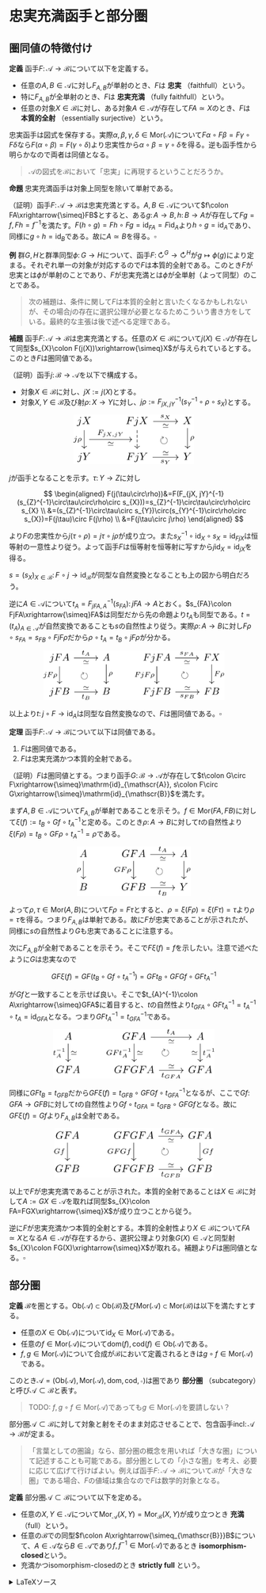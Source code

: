 # 忠実充満函手と部分圏

## 圏同値の特徴付け

__定義__ 函手$F\colon\mathscr{A}\rightarrow\mathscr{B}$について以下を定義する。

- 任意の$A, B\in\mathscr{A}$に対し$F_{A, B}$が単射のとき、$F$は **忠実** （faithfull）という。
- 特に$F_{A, B}$が全単射のとき、$F$は **忠実充満** （fully faithfull）という。
- 任意の対象$X\in\mathscr{B}$に対し、ある対象$A\in\mathscr{A}$が存在して$FA\simeq X$のとき、$F$は **本質的全射** （essentially surjective）という。

忠実函手は図式を保存する。実際$\alpha, \beta, \gamma, \delta\in\mathrm{Mor}(\mathscr{A})$について$F\alpha\circ F\beta=F\gamma\circ F\delta$なら$F(\alpha\circ\beta)=F(\gamma\circ\delta)$より忠実性から$\alpha\circ\beta=\gamma\circ\delta$を得る。逆も函手性から明らかなので両者は同値となる。

> $\mathscr{A}$の図式を$\mathscr{B}$において「忠実」に再現するということだろうか。

__命題__ 忠実充満函手は対象上同型を除いて単射である。

（証明）函手$F\colon\mathscr{A}\rightarrow\mathscr{B}$は忠実充満とする。$A, B\in\mathscr{A}$について$f\colon FA\xrightarrow{\simeq}FB$とすると、ある$g\colon A\rightarrow B, h\colon B\rightarrow A$が存在して$Fg=f, Fh=f^{-1}$を満たす。$F(h\circ g)=Fh\circ Fg=\mathrm{id}_{FA}=F\mathrm{id}_{A}$より$h\circ g=\mathrm{id}_{A}$であり、同様に$g\circ h=\mathrm{id}_{B}$である。故に$A\simeq B$を得る。$\square$

__例__ 群$G, H$と群準同型$\phi\colon G\rightarrow H$について、函手$F\colon\circlearrowright^{G}\rightarrow\circlearrowright^{H}$が$g\mapsto \phi(g)$により定まる。それぞれ単一の対象が対応するので$F$は本質的全射である。このとき$F$が忠実とは$\phi$が単射のことであり、$F$が忠実充満とは$\phi$が全単射（よって同型）のことである。

> 次の補題は、条件に関して$F$は本質的全射と言いたくなるかもしれないが、その場合$j$の存在に選択公理が必要となるためこういう書き方をしている。最終的な主張は後で述べる定理である。

__補題__ 函手$F\colon\mathscr{A}\rightarrow\mathscr{B}$は忠実充満とする。任意の$X\in\mathscr{B}$について$j(X)\in\mathscr{A}$が存在して同型$s_{X}\colon F(j(X))\xrightarrow{\simeq}X$が与えられているとする。このとき$F$は圏同値である。

（証明）函手$j\colon\mathscr{B}\rightarrow\mathscr{A}$を以下で構成する。

- 対象$X\in\mathscr{B}$に対し、$jX:=j(X)$とする。
- 対象$X, Y\in\mathscr{B}$及び射$\rho\colon X\rightarrow Y$に対し、$j\rho:=F_{jX, jY}^{-1}(s_{Y}^{-1}\circ\rho\circ s_{X})$とする。

<p align=center><img src="pics/subcat_01.svg" height="100"></p>


$j$が函手となることを示す。$\tau\colon Y\rightarrow Z$に対し

$$
\begin{aligned}
F(j(\tau\circ\rho))&=F(F_{jX, jY}^{-1}(s_{Z}^{-1}\circ\tau\circ\rho\circ s_{X}))=s_{Z}^{-1}\circ\tau\circ\rho\circ s_{X} \\
&=(s_{Z}^{-1}\circ\tau\circ s_{Y})\circ(s_{Y}^{-1}\circ\rho\circ s_{X})=F(j\tau)\circ F(j\rho) \\
&=F(j\tau\circ j\rho)
\end{aligned}
$$

より$F$の忠実性から$j(\tau\circ\rho)=j\tau\circ j\rho$が成り立つ。また$s_{X}^{-1}\circ\mathrm{id}_{X}\circ s_{X}=\mathrm{id}_{FjX}$は恒等射の一意性より従う。よって函手$F$は恒等射を恒等射に写すから$j\mathrm{id}_{X}=\mathrm{id}_{jX}$を得る。

$s=(s_{X})_{X\in\mathscr{B}}\colon F\circ j\rightarrow \mathrm{id}_{\mathscr{B}}$が同型な自然変換となることも上の図から明白だろう。

逆に$A\in\mathscr{A}$について$t_{A}=F_{jFA, A}^{-1}(s_{FA})\colon jFA\rightarrow A$とおく。$s_{FA}\colon FjFA\xrightarrow{\simeq}FA$は同型だから先の命題より$t_{A}$も同型である。$t=(t_{A})_{A\in\mathscr{A}}$が自然変換であることも$s$の自然性より従う。実際$\rho\colon A\rightarrow B$に対し$F\rho\circ s_{FA}=s_{FB}\circ FjF\rho$だから$\rho\circ t_{A}=t_{B}\circ jF\rho$が分かる。

<p align=center><img src="pics/subcat_02.svg" height="100"></p>

以上より$t\colon j\circ F\rightarrow\mathrm{id}_{A}$は同型な自然変換なので、$F$は圏同値である。$\square$

__定理__ 函手$F\colon\mathscr{A}\rightarrow\mathscr{B}$について以下は同値である。

1. $F$は圏同値である。
1. $F$は忠実充満かつ本質的全射である。

（証明）$F$は圏同値とする。つまり函手$G\colon\mathscr{B}\rightarrow\mathscr{A}$が存在して$t\colon G\circ F\xrightarrow{\simeq}\mathrm{id}_{\mathscr{A}}, s\colon F\circ G\xrightarrow{\simeq}\mathrm{id}_{\mathscr{B}}$を満たす。

まず$A, B\in\mathscr{A}$について$F_{A, B}$が単射であることを示そう。$f\in\mathrm{Mor}(FA, FB)$に対して$\xi(f):=t_{B}\circ Gf\circ t_{A}^{-1}$と定める。このとき$\rho\colon A\rightarrow B$に対して$t$の自然性より$\xi(F\rho)=t_{B}\circ GF\rho\circ t_{A}^{-1}=\rho$である。

<p align=center><img src="pics/subcat_03.svg" height="100"></p>

よって$\rho, \tau\in\mathrm{Mor}(A, B)$について$F\rho=F\tau$とすると、$\rho=\xi(F\rho)=\xi(F\tau)=\tau$より$\rho=\tau$を得る。つまり$F_{A, B}$は単射である。故に$F$が忠実であることが示されたが、同様に$s$の自然性より$G$も忠実であることに注意する。

次に$F_{A, B}$が全射であることを示そう。そこで$F\xi(f)=f$を示したい。注意で述べたように$G$は忠実なので

$$
GF\xi(f)=GF(t_{B}\circ Gf\circ t_{A}^{-1})=GFt_{B}\circ GFGf\circ GFt_{A}^{-1}
$$

が$Gf$と一致することを示せば良い。そこで$t_{A}^{-1}\colon A\xrightarrow{\simeq}GFA$に着目すると、$t$の自然性より$t_{GFA}\circ GFt_{A}^{-1}=t_{A}^{-1}\circ t_{A}=\mathrm{id}_{GFA}$となる。つまり$GFt_{A}^{-1}=t_{GFA}^{-1}$である。

<p align=center><img src="pics/subcat_04.svg" height="100"></p>

同様に$GFt_{B}=t_{GFB}$だから$GF\xi(f)=t_{GFB}\circ GFGf\circ t_{GFA}^{-1}$となるが、ここで$Gf\colon GFA\rightarrow GFB$に対して$t$の自然性より$Gf\circ t_{GFA}=t_{GFB}\circ GFGf$となる。故に$GF\xi(f)=Gf$より$F_{A, B}$は全射である。

<p align=center><img src="pics/subcat_05.svg" height="100"></p>


以上で$F$が忠実充満であることが示された。本質的全射であることは$X\in\mathscr{B}$に対して$A:=GX\in\mathscr{A}$を取れば同型$s_{X}\colon FA=FGX\xrightarrow{\simeq}X$が成り立つことから従う。

逆に$F$が忠実充満かつ本質的全射とする。本質的全射性より$X\in\mathscr{B}$について$FA\simeq X$となる$A\in\mathscr{A}$が存在するから、選択公理より対象$G(X)\in\mathscr{A}$と同型射$s_{X}\colon FG(X)\xrightarrow{\simeq}X$が取れる。補題より$F$は圏同値となる。$\square$


## 部分圏

__定義__ $\mathscr{B}$を圏とする。$\mathrm{Ob}(\mathscr{A})\subset\mathrm{Ob}(\mathscr{B})$及び$\mathrm{Mor}(\mathscr{A})\subset\mathrm{Mor}(\mathscr{B})$は以下を満たすとする。
- 任意の$X\in\mathrm{Ob}(\mathscr{A})$について$\mathrm{id}_{X}\in\mathrm{Mor}(\mathscr{A})$である。
- 任意の$f\in\mathrm{Mor}(\mathscr{A})$について$\mathrm{dom}(f), \mathrm{cod}(f)\in\mathrm{Ob}(\mathscr{A})$である。
- $f, g\in\mathrm{Mor}(\mathscr{A})$について合成が$\mathscr{B}$において定義されるときは$g\circ f\in\mathrm{Mor}(\mathscr{A})$である。

このとき$\mathscr{A}=(\mathrm{Ob}(\mathscr{A}), \mathrm{Mor}(\mathscr{A}), \mathrm{dom}, \mathrm{cod}, \circ)$は圏であり **部分圏** （subcategory）と呼び$\mathscr{A}\subset\mathscr{B}$と表す。

> TODO: $f, g\circ f\in\mathrm{Mor}(\mathscr{A})$であっても$g\in\mathrm{Mor}(\mathscr{A})$を要請しない？


部分圏$\mathscr{A}\subset\mathscr{B}$に対して対象と射をそのまま対応させることで、包含函手$\mathrm{incl}\colon\mathscr{A}\rightarrow\mathscr{B}$が定まる。

> 「言葉としての圏論」なら、部分圏の概念を用いれば「大きな圏」について記述することも可能である。部分圏としての「小さな圏」を考え、必要に応じて広げて行けばよい。例えば函手$F\colon\mathscr{A}\rightarrow\mathscr{B}$について$\mathscr{B}$が「大きな圏」である場合、$F$の値域は集合なので$F$は数学的対象となる。

__定義__ 部分圏$\mathscr{A}\subset\mathscr{B}$について以下を定める。

- 任意の$X, Y\in\mathscr{A}$について$\mathrm{Mor}_{\mathscr{A}}(X, Y)=\mathrm{Mor}_{\mathscr{B}}(X, Y)$が成り立つとき **充満** （full）という。
- 任意の$\mathscr{B}$での同型$f\colon A\xrightarrow{\simeq_{\mathscr{B}}}B$について、$A\in\mathscr{A}$なら$B\in\mathscr{A}$であり$f, f^{-1}\in\mathrm{Mor}(\mathscr{A})$であるとき **isomorphism-closed**という。
- 充満かつisomorphism-closedのとき **strictly full** という。




<details>
<summary>LaTeXソース</summary>

```latex
% プリアンブル
\usepackage{amsmath, amssymb, mathrsfs}
\usepackage{tikz-cd}
```

```latex
% subcat_01.svg
\begin{tikzcd}[contains/.style = {phantom, "\ni", sloped}]
jX \arrow[d, ""{name=U}, "j\rho"' ] & FjX \arrow[r, "s_{X}", "\simeq"'] \arrow[d, dashed, ""'{name=V}] \arrow[dr, phantom, "\circlearrowright"] & X \arrow[d, "\rho"] \\
jY & FjY \arrow[r, "\simeq", "s_{Y}"'] & Y
\arrow[from=U, to=V, "F_{jX, jY}", "\simeq"']
\end{tikzcd}
```

```latex
% subcat_02.svg
\begin{tikzcd}[contains/.style = {phantom, "\ni", sloped}]
jFA \arrow[r, "t_{A}", "\simeq"'] \arrow[d, "jF\rho"'] \arrow[dr, phantom, "\circlearrowright"] & A \arrow[d, "\rho"] & FjFA \arrow[r, "s_{FA}", "\simeq"'] \arrow[d, "FjF\rho"'] \arrow[dr, phantom, "\circlearrowright"] & FX \arrow[d, "F\rho"] \\
jFB \arrow[r, "\simeq", "t_{B}"'] & B & FjFB \arrow[r, "\simeq", "s_{FB}"'] & FB
\end{tikzcd}
```

```latex
% subcat_03.svg
\begin{tikzcd}[contains/.style = {phantom, "\ni", sloped}]
A \arrow[d, "\rho"'] & GFA \arrow[r, "t_{A}", "\simeq"'] \arrow[d, "GF\rho"'] \arrow[dr, phantom, "\circlearrowright"] & A \arrow[d, "\rho"] \\
B & GFB \arrow[r, "\simeq", "t_{B}"'] & Y
\end{tikzcd}
```

```latex
% subcat_04.svg
\begin{tikzcd}[contains/.style = {phantom, "\ni", sloped}]
A \arrow[d, "t_{A}^{-1}"', "\simeq"] & GFA \arrow[r, "t_{A}", "\simeq"'] \arrow[d, "GFt_{A}^{-1}"', "\simeq"] \arrow[dr, phantom, "\circlearrowright"] & A \arrow[d, "t_{A}^{-1}", "\simeq"'] \\
GFA & GFGFA \arrow[r, "\simeq", "t_{GFA}"'] & GFA
\end{tikzcd}
```

```latex
% subcat_05.svg
\begin{tikzcd}[contains/.style = {phantom, "\ni", sloped}]
GFA \arrow[d, "Gf"'] & GFGFA \arrow[r, "t_{GFA}", "\simeq"'] \arrow[d, "GFGf"'] \arrow[dr, phantom, "\circlearrowright"] & GFA \arrow[d, "Gf"] \\
GFB & GFGFB \arrow[r, "\simeq", "t_{GFB}"'] & GFB
\end{tikzcd}
```

</details>

<!--
```latex {cmd}
\documentclass{standalone}
\usepackage{amsmath, amssymb, mathrsfs}
\usepackage{tikz-cd}
\begin{document}

\begin{tikzcd}[contains/.style = {phantom, "\ni", sloped}]
X \arrow[d, "\rho"'] & GFX \arrow[r, "t_{X}", "\simeq"'] \arrow[d, "GF\rho"'] \arrow[dr, phantom, "\circlearrowright"] & X \arrow[d, "\rho"] \\
Y & GFY \arrow[r, "\simeq", "t_{Y}"'] & Y &
\end{tikzcd}

\end{document}
```
-->